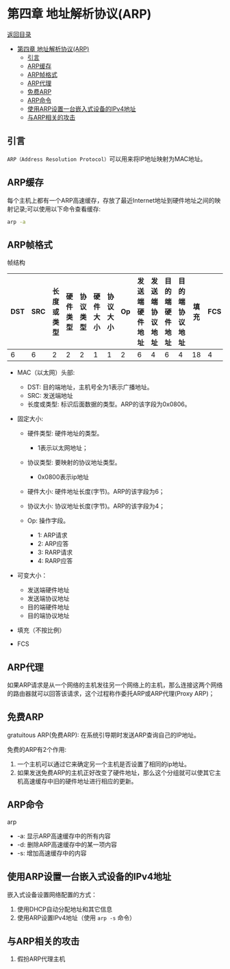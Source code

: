 # 第四章 地址解析协议(ARP)

[返回目录](README.md)

- [第四章 地址解析协议(ARP)](#第四章-地址解析协议arp)
  - [引言](#引言)
  - [ARP缓存](#arp缓存)
  - [ARP帧格式](#arp帧格式)
  - [ARP代理](#arp代理)
  - [免费ARP](#免费arp)
  - [ARP命令](#arp命令)
  - [使用ARP设置一台嵌入式设备的IPv4地址](#使用arp设置一台嵌入式设备的ipv4地址)
  - [与ARP相关的攻击](#与arp相关的攻击)


## 引言

`ARP（Address Resolution Protocol）`可以用来将IP地址映射为MAC地址。



## ARP缓存

每个主机上都有一个ARP高速缓存，存放了最近Internet地址到硬件地址之间的映射记录;可以使用以下命令查看缓存:

```sh
arp -a
```



## ARP帧格式

帧结构

| DST  | SRC  | 长度或类型 | 硬件类型 | 协议类型 | 硬件大小 | 协议大小 | Op   | 发送端硬件地址 | 发送端协议地址 | 目的端硬件地址 | 目的端协议地址 | 填充 | FCS  |
| ---- | ---- | ---------- | -------- | -------- | -------- | -------- | ---- | -------------- | -------------- | -------------- | -------------- | ---- | ---- |
| 6    | 6    | 2          | 2        | 2        | 1        | 1        | 2    | 6              | 4              | 6              | 4              | 18   | 4    |

- MAC（以太网）头部:
  - DST: 目的端地址，主机号全为1表示广播地址。
  - SRC: 发送端地址
  - 长度或类型: 标识后面数据的类型。ARP的该字段为0x0806。

- 固定大小:

  - 硬件类型: 硬件地址的类型。

    - 1表示以太网地址；
  - 协议类型: 要映射的协议地址类型。
    - 0x0800表示ip地址
  - 硬件大小: 硬件地址长度(字节)。ARP的该字段为6；
  - 协议大小: 协议地址长度(字节)。ARP的该字段为4；
  - Op: 操作字段。
    - 1: ARP请求
    - 2: ARP应答
    - 3: RARP请求
    - 4: RARP应答


- 可变大小：
  - 发送端硬件地址
  - 发送端协议地址
  - 目的端硬件地址
  - 目的端协议地址
- 填充（不按比例）
- FCS



## ARP代理

如果ARP请求是从一个网络的主机发往另一个网络上的主机，那么连接这两个网络的路由器就可以回答该请求，这个过程称作委托ARP或ARP代理(Proxy ARP)；



## 免费ARP

gratuitous ARP(免费ARP): 在系统引导期时发送ARP查询自己的IP地址。

免费的ARP有2个作用:

1. 一个主机可以通过它来确定另一个主机是否设置了相同的ip地址。
2. 如果发送免费ARP的主机正好改变了硬件地址，那么这个分组就可以使其它主机高速缓存中旧的硬件地址进行相应的更新。



## ARP命令

arp 

- -a: 显示ARP高速缓存中的所有内容
- -d: 删除ARP高速缓存中的某一项内容
- -s: 增加高速缓存中的内容



## 使用ARP设置一台嵌入式设备的IPv4地址

嵌入式设备设置网络配置的方式：

1. 使用DHCP自动分配地址和其它信息
2. 使用ARP设置IPv4地址（使用 `arp -s` 命令）



## 与ARP相关的攻击

1. 假扮ARP代理主机